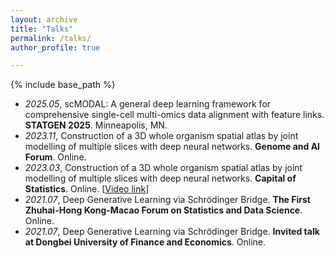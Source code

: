 ```yaml
---
layout: archive
title: "Talks"
permalink: /talks/
author_profile: true

---
```


{% include base_path %}

- *2025.05*, scMODAL: A general deep learning framework for comprehensive single-cell multi-omics data alignment with feature links. **STATGEN 2025**. Minneapolis, MN.
- *2023.11*, Construction of a 3D whole organism spatial atlas by joint modelling of multiple slices with deep neural networks. **Genome and AI Forum**. Online.
- *2023.03*, Construction of a 3D whole organism spatial atlas by joint modelling of multiple slices with deep neural networks. **Capital of Statistics**. Online. \[[Video link](https://www.bilibili.com/video/BV1s24y1L7ku)\]
- *2021.07*, Deep Generative Learning via Schrödinger Bridge. **The First Zhuhai-Hong Kong-Macao Forum on Statistics and Data Science**. Online.
- *2021.07*, Deep Generative Learning via Schrödinger Bridge. **Invited talk at Dongbei University of Finance and Economics**. Online.

